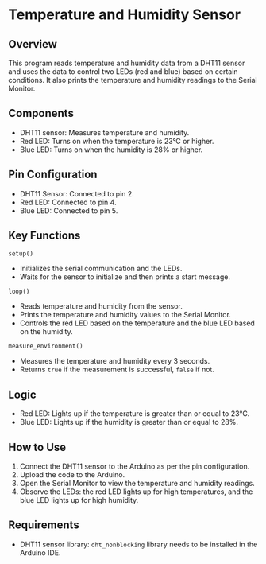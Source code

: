 # Temperature and Humidity Sensor

## Overview
This program reads temperature and humidity data from a DHT11 sensor and uses the data to control two LEDs (red and blue) based on certain conditions. It also prints the temperature and humidity readings to the Serial Monitor.

## Components
* DHT11 sensor: Measures temperature and humidity.
* Red LED: Turns on when the temperature is 23°C or higher.
* Blue LED: Turns on when the humidity is 28% or higher.

## Pin Configuration
* DHT11 Sensor: Connected to pin 2.
* Red LED: Connected to pin 4.
* Blue LED: Connected to pin 5.

## Key Functions
```setup()```
* Initializes the serial communication and the LEDs.
* Waits for the sensor to initialize and then prints a start message.

```loop()```
* Reads temperature and humidity from the sensor.
* Prints the temperature and humidity values to the Serial Monitor.
* Controls the red LED based on the temperature and the blue LED based on the humidity.

```measure_environment()```
* Measures the temperature and humidity every 3 seconds.
* Returns ```true``` if the measurement is successful, ```false``` if not.

## Logic
* Red LED: Lights up if the temperature is greater than or equal to 23°C.
* Blue LED: Lights up if the humidity is greater than or equal to 28%.

## How to Use
1. Connect the DHT11 sensor to the Arduino as per the pin configuration.
2. Upload the code to the Arduino.
3. Open the Serial Monitor to view the temperature and humidity readings.
4. Observe the LEDs: the red LED lights up for high temperatures, and the blue LED lights up for high humidity.

## Requirements
* DHT11 sensor library: ```dht_nonblocking``` library needs to be installed in the Arduino IDE.
